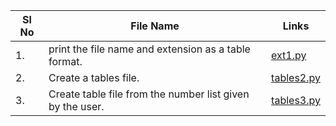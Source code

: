 
| Sl No | File Name                                                 | Links                      |
| ----- | --------------------------------------------------------- | -------------------------- |
| 1.    | print the file name and extension as a table format.      | [ext1.py](./ext1.py)       |
| 2.    | Create a tables file.                                     | [tables2.py](./tables2.py) |
| 3.    | Create table file from the number list given by the user. | [tables3.py](./tables3.py) |
